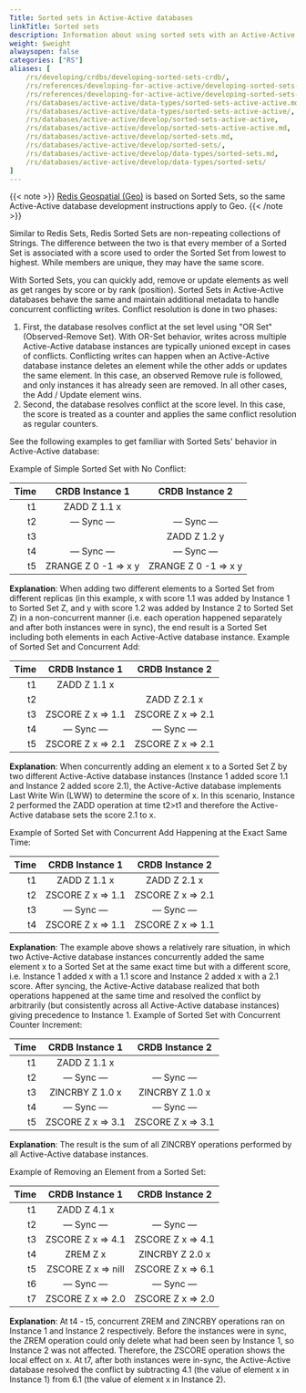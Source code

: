 ```yaml
---
Title: Sorted sets in Active-Active databases
linkTitle: Sorted sets
description: Information about using sorted sets with an Active-Active database.
weight: $weight
alwaysopen: false
categories: ["RS"]
aliases: [
    /rs/developing/crdbs/developing-sorted-sets-crdb/,
    /rs/references/developing-for-active-active/developing-sorted-sets-active-active/,
    /rs/references/developing-for-active-active/developing-sorted-sets-active-active.md,
    /rs/databases/active-active/data-types/sorted-sets-active-active.md,
    /rs/databases/active-active/data-types/sorted-sets-active-active/,
    /rs/databases/active-active/develop/sorted-sets-active-active,
    /rs/databases/active-active/develop/sorted-sets-active-active.md,
    /rs/databases/active-active/develop/sorted-sets.md,
    /rs/databases/active-active/develop/sorted-sets/,
    /rs/databases/active-active/develop/data-types/sorted-sets.md,
    /rs/databases/active-active/develop/data-types/sorted-sets/
]
---
```

{{< note >}}
[Redis Geospatial (Geo)](https://redis.io/commands/GEOADD) is based on Sorted Sets, so the same Active-Active database development instructions apply to Geo.
{{< /note >}}

Similar to Redis Sets, Redis Sorted Sets are non-repeating collections
of Strings. The difference between the two is that every member of a
Sorted Set is associated with a score used to order the Sorted Set from
lowest to highest. While members are unique, they may have the same
score.

With Sorted Sets, you can quickly add, remove or update elements as
well as get ranges by score or by rank (position). Sorted Sets in Active-Active databases
behave the same and maintain additional metadata to handle concurrent
conflicting writes. Conflict resolution is done in two
phases:

1. First, the database resolves conflict at the set level using "OR
    Set" (Observed-Remove Set). With OR-Set behavior, writes across
    multiple Active-Active database instances are typically unioned except in cases of
    conflicts. Conflicting writes can happen when an Active-Active database instance
    deletes an element while the other adds or updates the same element.
    In this case, an observed Remove rule is followed, and only
    instances it has already seen are removed. In all other cases, the
    Add / Update element wins.
1. Second, the database resolves conflict at the score level. In this
    case, the score is treated as a counter and applies the same
    conflict resolution as regular counters.

See the following examples to get familiar with Sorted Sets'
behavior in Active-Active database:

Example of Simple Sorted Set with No
Conflict:

|  **Time** | **CRDB Instance 1** | **CRDB Instance 2** |
|  ------: | :------: | :------: |
|  t1 | ZADD Z 1.1 x |  |
|  t2 | — Sync — | — Sync — |
|  t3 |  | ZADD Z 1.2 y |
|  t4 | — Sync — | — Sync — |
|  t5 | ZRANGE Z 0 -1 => x y | ZRANGE Z 0 -1 => x y |

**Explanation**:
When adding two different elements to a Sorted Set from different
replicas (in this example, x with score 1.1 was added by Instance 1 to
Sorted Set Z, and y with score 1.2 was added by Instance 2 to Sorted Set
Z) in a non-concurrent manner (i.e. each operation happened separately
and after both instances were in sync), the end result is a Sorted
Set including both elements in each Active-Active database instance.
Example of Sorted Set and Concurrent
Add:

|  **Time** | **CRDB Instance 1** | **CRDB Instance 2** |
|  ------: | :------: | :------: |
|  t1 | ZADD Z 1.1 x |  |
|  t2 |  | ZADD Z 2.1 x |
|  t3 | ZSCORE Z x => 1.1 | ZSCORE Z x => 2.1 |
|  t4 | — Sync — | — Sync — |
|  t5 | ZSCORE Z x => 2.1 | ZSCORE Z x => 2.1 |

**Explanation**:
When concurrently adding an element x to a Sorted Set Z by two different
Active-Active database instances (Instance 1 added score 1.1 and Instance 2 added score
2.1), the Active-Active database implements Last Write Win (LWW) to determine the score of
x. In this scenario, Instance 2 performed the ZADD operation at time
t2\>t1 and therefore the Active-Active database sets the score 2.1 to
x.

Example of Sorted Set with Concurrent Add Happening at the Exact Same
Time:

|  **Time** | **CRDB Instance 1** | **CRDB Instance 2** |
|  ------: | :------: | :------: |
|  t1 | ZADD Z 1.1 x | ZADD Z 2.1 x |
|  t2 | ZSCORE Z x => 1.1 | ZSCORE Z x => 2.1 |
|  t3 | — Sync — | — Sync — |
|  t4 | ZSCORE Z x => 1.1 | ZSCORE Z x => 1.1 |

**Explanation**:
The example above shows a relatively rare situation, in which two Active-Active database
instances concurrently added the same element x to a Sorted Set at the
same exact time but with a different score, i.e. Instance 1 added x with
a 1.1 score and Instance 2 added x with a 2.1 score. After syncing, the
Active-Active database realized that both operations happened at the same time and
resolved the conflict by arbitrarily (but consistently across all Active-Active database
instances) giving precedence to Instance 1.
Example of Sorted Set with Concurrent Counter
Increment:

|  **Time** | **CRDB Instance 1** | **CRDB Instance 2** |
|  ------: | :------: | :------: |
|  t1 | ZADD Z 1.1 x |  |
|  t2 | — Sync — | — Sync — |
|  t3 | ZINCRBY Z 1.0 x | ZINCRBY Z 1.0 x |
|  t4 | — Sync — | — Sync — |
|  t5 | ZSCORE Z x => 3.1 | ZSCORE Z x => 3.1 |

**Explanation**:
The result is the sum of all
ZINCRBY
operations performed by all Active-Active database instances.

Example of Removing an Element from a Sorted
Set:

|  **Time** | **CRDB Instance 1** | **CRDB Instance 2** |
|  ------: | :------: | :------: |
|  t1 | ZADD Z 4.1 x |  |
|  t2 | — Sync — | — Sync — |
|  t3 | ZSCORE Z x => 4.1 | ZSCORE Z x => 4.1 |
|  t4 | ZREM Z x | ZINCRBY Z 2.0 x |
|  t5 | ZSCORE Z x => nill | ZSCORE Z x => 6.1 |
|  t6 | — Sync — | — Sync — |
|  t7 | ZSCORE Z x => 2.0 | ZSCORE Z x => 2.0 |

**Explanation**:
At t4 - t5, concurrent ZREM and ZINCRBY operations ran on Instance 1
and Instance 2 respectively. Before the instances were in sync, the ZREM
operation could only delete what had been seen by Instance 1, so
Instance 2 was not affected. Therefore, the ZSCORE operation shows the
local effect on x. At t7, after both instances were in-sync, the Active-Active database
resolved the conflict by subtracting 4.1 (the value of element x in
Instance 1) from 6.1 (the value of element x in Instance 2).
